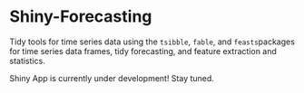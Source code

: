 # Shiny-Forecasting
Tidy tools for time series data using the `tsibble`, `fable`, and `feasts`packages for time series data frames, tidy forecasting, and feature extraction and statistics.

Shiny App is currently under development! Stay tuned.
